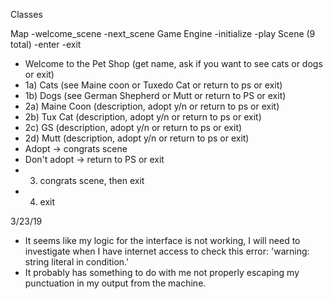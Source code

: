 Classes

Map
  -welcome_scene
  -next_scene
Game Engine
  -initialize
  -play
Scene (9 total)
 -enter
 -exit
  * Welcome to the Pet Shop (get name, ask if you want to see cats or dogs or exit)
  * 1a) Cats (see Maine coon or Tuxedo Cat or return to ps or exit)
  * 1b) Dogs (see German Shepherd or Mutt or return to PS or exit)
  * 2a) Maine Coon (description, adopt y/n or return to ps or exit)
  * 2b) Tux Cat (description, adopt y/n or return to ps or exit)
  * 2c) GS (description, adopt y/n or return to ps or exit)
  * 2d) Mutt (description, adopt y/n or return to ps or exit)
  *  Adopt -> congrats scene
  *  Don't adopt -> return to PS or exit
  * 3) congrats scene, then exit
  * 4) exit


  3/23/19
  * It seems like my logic for the interface is not working, I will need to investigate when I have internet access to check this error: 
  'warning: string literal in condition.' 
  * It probably has something to do with me not properly escaping my punctuation in my output from the machine.